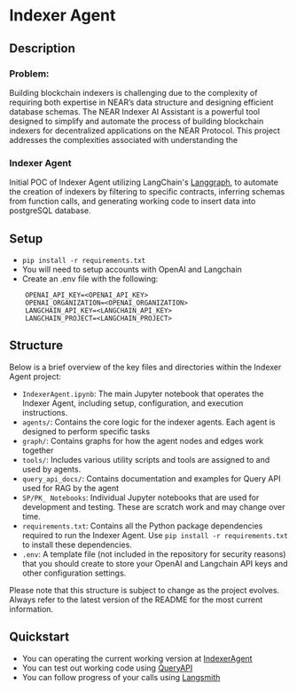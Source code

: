 # Indexer Agent

## Description
### Problem:
Building blockchain indexers is challenging due to the complexity of requiring both expertise in NEAR’s data structure and designing efficient database schemas.
The NEAR Indexer AI Assistant is a powerful tool designed to simplify and automate the process of building blockchain indexers for decentralized applications on the NEAR Protocol. This project addresses the complexities associated with understanding the 

### Indexer Agent
Initial POC of Indexer Agent utilizing LangChain's [Langgraph](https://python.langchain.com/v0.1/docs/langgraph/), to automate the creation of indexers by filtering to specific contracts, inferring schemas from function calls, and generating working code to insert data into postgreSQL database.

## Setup
- `pip install -r requirements.txt`
- You will need to setup accounts with OpenAI and Langchain
- Create an .env file with the following: 
```env 
    OPENAI_API_KEY=<OPENAI_API_KEY>  
    OPENAI_ORGANIZATION=<OPENAI_ORGANIZATION>  
    LANGCHAIN_API_KEY=<LANGCHAIN_API_KEY>  
    LANGCHAIN_PROJECT=<LANGCHAIN_PROJECT>  
```

## Structure
Below is a brief overview of the key files and directories within the Indexer Agent project:

- `IndexerAgent.ipynb`: The main Jupyter notebook that operates the Indexer Agent, including setup, configuration, and execution instructions.
- `agents/`: Contains the core logic for the indexer agents. Each agent is designed to perform specific tasks
- `graph/`: Contains graphs for how the agent nodes and edges work together
- `tools/`: Includes various utility scripts and tools are assigned to and used by agents.
- `query_api_docs/`: Contains documentation and examples for Query API used for RAG by the agent
- `SP/PK_ Notebooks`: Individual Jupyter notebooks that are used for development and testing. These are scratch work and may change over time.
- `requirements.txt`: Contains all the Python package dependencies required to run the Indexer Agent. Use `pip install -r requirements.txt` to install these dependencies.
- `.env`: A template file (not included in the repository for security reasons) that you should create to store your OpenAI and Langchain API keys and other configuration settings.

Please note that this structure is subject to change as the project evolves. Always refer to the latest version of the README for the most current information.

## Quickstart
- You can operating the current working version at [IndexerAgent](IndexerAgent.ipynb) 
- You can test out working code using [QueryAPI](https://dev.near.org/dataplatform.near/widget/QueryApi.App?view=create-new-indexer)
- You can follow progress of your calls using [Langsmith](https://smith.langchain.com/)